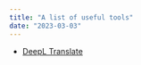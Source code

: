 ```yaml
---
title: "A list of useful tools"
date: "2023-03-03"
---
```


- [DeepL Translate](https://www.deepl.com/translator)
